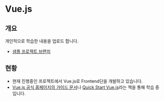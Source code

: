 # Vue.js

## 개요
개인적으로 학습한 내용을 업로드 합니다.
* [샘플 프로젝트 브랜치](https://github.com/yenarue/myStudyRepo/tree/sample-projects/Vue.js)

## 현황
* 현재 진행중인 프로젝트에서 Vue.js로 Frontend단을 개발하고 있습니다.
* [Vue.js 공식 홈페이지의 가이드 문서](https://kr.vuejs.org/v2/guide/)나 [Quick Start Vue.js](http://rubypaper.tistory.com/entry/Vuejs-%ED%80%B5-%EC%8A%A4%ED%83%80%ED%8A%B8%EA%B0%80-%EC%A4%84%EA%B0%84%EB%90%98%EC%97%88%EC%8A%B5%EB%8B%88%EB%8B%A4)라는 책을 통해 학습 중 입니다.
